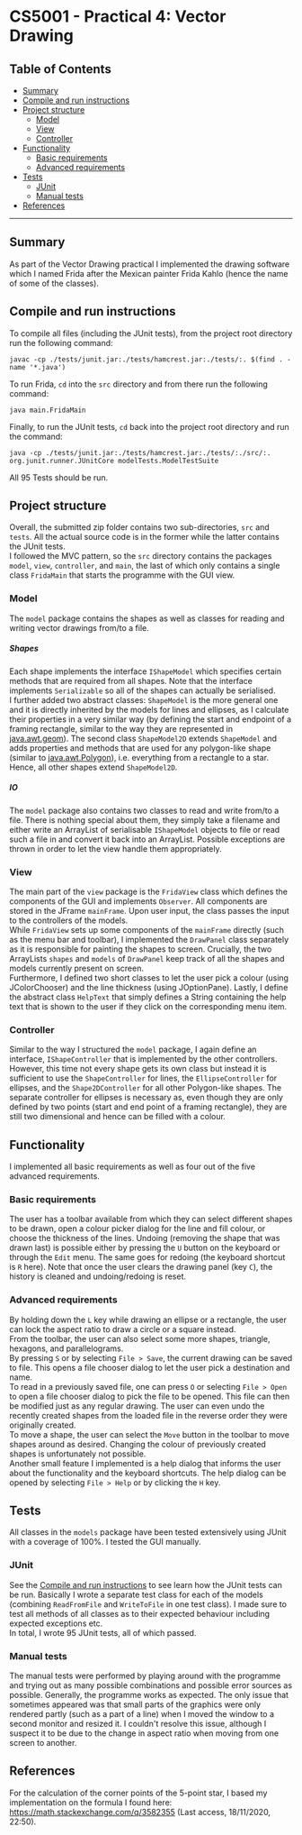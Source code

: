 
# CS5001 - Practical 4: Vector Drawing  
  
## Table of Contents  
+ [Summary](#summary)  
+ [Compile and run instructions](#compile-and-run-instructions)  
+ [Project structure](#project-structure)  
  - [Model](#model)  
  - [View](#view)  
  - [Controller](#controller)  
+ [Functionality](#functionality)  
  - [Basic requirements](#basic-requirements)  
  - [Advanced requirements](#advanced-requirements)  
+ [Tests](#tests)  
  - [JUnit](#junit)  
  - [Manual tests](#manual-tests)  
+ [References](#references)  
---  
  
## Summary  
As part of the Vector Drawing practical I implemented the drawing software which I named Frida after the Mexican painter Frida Kahlo (hence the name of some of the classes).  
## Compile and run instructions  
To compile all files (including the JUnit tests), from the project root directory run the following command:  
  
`javac -cp ./tests/junit.jar:./tests/hamcrest.jar:./tests/:. $(find . -name '*.java')`  
  
To run Frida, `cd` into the `src` directory and from there run the following command:  
  
`java main.FridaMain`  
  
Finally, to run the JUnit tests, `cd` back into the project root directory and run the command:  
  
`java -cp ./tests/junit.jar:./tests/hamcrest.jar:./tests/:./src/:. org.junit.runner.JUnitCore modelTests.ModelTestSuite`  
  
All 95 Tests should be run.  
  
## Project structure  
Overall, the submitted zip folder contains two sub-directories, `src` and `tests`. All the actual source code is in the former while the latter contains the JUnit tests.  
I followed the MVC pattern, so the `src` directory contains the packages `model`, `view`,  `controller`, and `main`, the last of which only contains a single class `FridaMain` that starts the programme with the GUI view.  
  
### Model  
The `model` package contains the shapes as well as classes for reading and writing vector drawings from/to a file.  
  
##### Shapes  
Each shape implements the interface `IShapeModel` which specifies certain methods that are required from all shapes. Note that the interface implements `Serializable` so all of the shapes can actually be serialised.  
I further added two abstract classes: `ShapeModel` is the more general one and it is directly inherited by the models for lines and ellipses, as I calculate their properties in a very similar way (by defining the start and endpoint of a framing rectangle, similar to the way they are represented in [java.awt.geom](https://docs.oracle.com/javase/7/docs/api/java/awt/geom/package-summary.html)). The second class `ShapeModel2D` extends `ShapeModel` and adds properties and methods that are used for any polygon-like shape (similar to [java.awt.Polygon](https://docs.oracle.com/javase/7/docs/api/java/awt/Polygon.html)), i.e. everything from a rectangle to a star. Hence, all other shapes extend `ShapeModel2D`.  

##### IO  
The `model` package also contains two classes to read and write from/to a file. There is nothing special about them, they simply take a filename and either write an ArrayList of serialisable `IShapeModel` objects to file or read such a file in and convert it back into an ArrayList. Possible exceptions are thrown in order to let the view handle them appropriately.   
  
### View  
The main part of the `view` package is the `FridaView` class which defines the components of the GUI and implements `Observer`. All components are stored in the JFrame `mainFrame`. Upon user input, the class passes the input to the controllers of the models.  
While `FridaView` sets up some components of the `mainFrame` directly (such as the menu bar and toolbar), I implemented the `DrawPanel` class separately as it is responsible for painting the shapes to screen.
Crucially, the two ArrayLists `shapes` and `models` of `DrawPanel` keep track of all the shapes and models currently present on screen.  
Furthermore, I defined two short classes to let the user pick a colour (using JColorChooser) and the line thickness (using JOptionPane). Lastly, I define the abstract class `HelpText` that simply defines a String containing the help text that is shown to the user if they click on the corresponding menu item.  
  
### Controller  
Similar to the way I structured the `model` package, I again define an interface, `IShapeController` that is implemented by the other controllers. However, this time not every shape gets its own class but instead it is sufficient to use the `ShapeController` for lines, the `EllipseController` for ellipses, and the `Shape2DController` for all other Polygon-like shapes. The separate controller for ellipses is necessary as, even though they are only defined by two points (start and end point of a framing rectangle), they are still two dimensional and hence can be filled with a colour.  
  
## Functionality  
I implemented all basic requirements as well as four out of the five advanced requirements.   

### Basic requirements  
The user has a toolbar available from which they can select different shapes to be drawn, open a colour picker dialog for the line and fill colour, or choose the thickness of the lines. Undoing (removing the shape that was drawn last) is possible either by pressing the `U` button on the keyboard or through the `Edit` menu. The same goes for redoing (the keyboard shortcut is `R` here). Note that once the user clears the drawing panel (key `C`), the history is cleaned and undoing/redoing is reset.  
  
### Advanced requirements  
By holding down the `L` key while drawing an ellipse or a rectangle, the user can lock the aspect ratio to draw a circle or a square instead.   
From the toolbar, the user can also select some more shapes, triangle, hexagons, and parallelograms.   
By pressing `S` or by selecting `File > Save`, the current drawing can be saved to file. This opens a file chooser dialog to let the user pick a destination and name.   
To read in a previously saved file, one can press `O` or selecting `File > Open` to open a file chooser dialog to pick the file to be opened. This file can then be modified just as any regular drawing. The user can even undo the recently created shapes from the loaded file in the reverse order they were originally created.  
To move a shape, the user can select the `Move` button in the toolbar to move shapes around as desired. Changing the colour of previously created shapes is unfortunately not possible.   
Another small feature I implemented is a help dialog that informs the user about the functionality and the keyboard shortcuts. The help dialog can be opened by selecting `File > Help` or by clicking the `H` key.  
  
## Tests  
All classes in the `models` package have been tested extensively using JUnit with a coverage of 100%. I tested the GUI manually.  

### JUnit  
See the [Compile and run instructions](#com****pile-and-run-instructions) to see learn how the JUnit tests can be run. Basically I wrote a separate test class for each of the models (combining `ReadFromFile` and `WriteToFile` in one test class). I made sure to test all methods of all classes as to their expected behaviour including expected exceptions etc.  
In total, I wrote 95 JUnit tests, all of which passed.  

### Manual tests  
The manual tests were performed by playing around with the programme and trying out as many possible combinations and possible error sources as possible. Generally, the programme works as expected. The only issue that sometimes appeared was that small parts of the graphics were only rendered partly (such as a part of a line) when I moved the window to a second monitor and resized it. I couldn't resolve this issue, although I suspect it to be due to the change in aspect ratio when moving from one screen to another.   

## References  
For the calculation of the corner points of the 5-point star, I based my implementation on the formula I found here: https://math.stackexchange.com/q/3582355 (Last access, 18/11/2020, 22:50).
